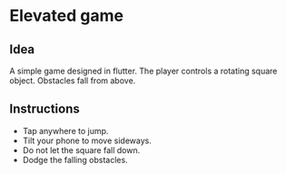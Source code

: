 # Elevated game

## Idea
A simple game designed in flutter. The player controls a rotating square object. Obstacles fall from above.

## Instructions
- Tap anywhere to jump.
- Tilt your phone to move sideways.
- Do not let the square fall down.
- Dodge the falling obstacles.
